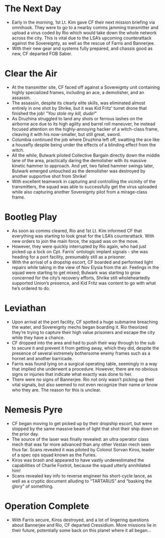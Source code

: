 # The Next Day
- Early in the morning, 1st Lt. Kim gave CF their next mission briefing via omnihook. They were to go to a nearby comms jamming transmitter and upload a virus coded by Rio which would take down the whole network across the city. This is vital due to the LSA’s upcoming counterattack against the Sovereignty, as well as the rescue of Farris and Bannerjee.
- With their new gear and systems fully prepared, and chassis good as new, CF departed FOB Saber.

# Clear the Air
- At the transmitter site, CF faced off against a Sovereignty unit containing highly specialized frames, including an ace, a demolisher, and an assassin.
- The assassin, despite its clearly elite skills, was eliminated almost entirely in one shot by Shrike, but it was Kid Fritz' turret drone that finished the job! *"You stole my kill, dude!"*
- As Druzhina struggled to land any shots or ferrous lashes on the airborne ace due to its high agility and barrel roll maneuver, he instead focused attention on the highly-annoying hacker of a witch-class frame, cleaving it with his now-smaller, but still great, sword.
- Columbia continued the job where Druzhina left off, swatting the ace like a housefly despite being under the effects of a blinding effect from the witch.
- All the while, Bulwark piloted Collective Bargain directly down the middle lane of the area, practically daring the demolisher with its massive kinetic hammer to approach. And yet, two failed hammer swings later, Bulwark emerged untouched as the demolisher was destroyed by another supportive shot from Shrike!
- With excellent teamwork in capturing and controlling the vicinity of the transmitters, the squad was able to successfully get the virus uploaded while also capturing another Sovereignty pilot from a mirage-class frame.

# Bootleg Play
- As soon as comms cleared, Rio and 1st Lt. Kim informed CF that everything was starting to look great for the LSA’s counterattack. With new orders to join the main force, the squad was on the move.
- However, they were quickly interrupted by Rio again, who had just picked up a lock on Cpt. Farris’ ontologic implant signals - she was heading for a port facility, presumably still as a prisoner.
- With the arrival of a dropship escort, CF boarded and performed light repairs while taking in the view of Nov Elysia from the air. Feelings in the squad were starting to get mixed; Bulwark was starting to grow concerned for the city’s recovery efforts, Shrike still wholeheartedly supported Union’s presence, and Kid Fritz was content to go with what he’s ordered to do.

# Leviathan
- Upon arrival at the port facility, CF spotted a huge submarine breaching the water, and Sovereignty mechs began boarding it. Rio theorized they’re trying to capture their high value prisoners and escape the city while they have a chance.
- CF dropped into the area and had to push their way through to the sub to secure it and prevent it from getting away, which they did, despite the presence of several extremely bothersome enemy frames such as a hornet and another barricade.
- Farris was found lying on a surgical operating table, seemingly in a way that implied she underwent a procedure. However, there are no obvious signs or injuries that indicate what exactly was done to her.
- There were no signs of Bannerjee. Rio not only wasn’t picking up their vital signals, but also seemed to not even recognize their name or know who they are. The reason for this is unclear.

# Nemesis Pyre
- CF began moving to get picked up by their dropship escort, but were stopped by the same massive beam of light that shot their ship down on the prior day.
- The source of the laser was finally revealed: an ultra operator class mech that was far more advanced than any other Vestan mech seen thus far. Scans revealed it was piloted by Colonol Sorvan Kiros, leader of a spec ops squad known as the Furies.
- Kiros was brash and appeared to have vastly underestimated the capabilities of Charlie Foxtrot, because the squad utterly annihilated him!
- Scans revealed key info to reverse engineer his short-cycle lance, as well as a cryptic document alluding to “TARTARUS” and “basking the glory” of something.

# Operation Complete
- With Farris secure, Kiros destroyed, and a lot of lingering questions about Bannerjee and Rio, CF departed Cressidium. More missions lie in their future, potentially some back on this planet where it all began...